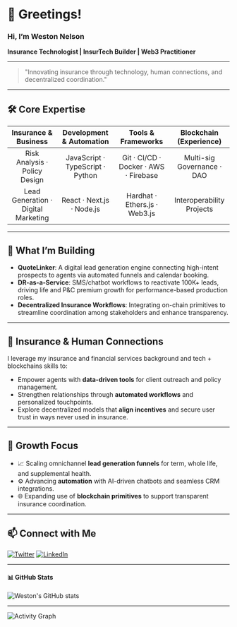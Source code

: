 # 👋 Greetings!

### Hi, I’m Weston Nelson

**Insurance Technologist | InsurTech Builder | Web3 Practitioner**

---

> "Innovating insurance through technology, human connections, and decentralized coordination."

---

## 🛠️ Core Expertise

| Insurance & Business                   | Development & Automation           | Tools & Frameworks                            | Blockchain (Experience)      |
|:--------------------------------------:|:----------------------------------:|:----------------------------------------------:|:----------------------------:|
| Risk Analysis · Policy Design         | JavaScript · TypeScript · Python   | Git · CI/CD · Docker · AWS · Firebase          | Multi-sig Governance · DAO   |
| Lead Generation · Digital Marketing   | React · Next.js · Node.js          | Hardhat · Ethers.js · Web3.js                  | Interoperability Projects    |

---

## 🚀 What I’m Building

- **QuoteLinker**: A digital lead generation engine connecting high-intent prospects to agents via automated funnels and calendar booking.
- **DR-as-a-Service**: SMS/chatbot workflows to reactivate 100K+ leads, driving life and P&C premium growth for performance-based production roles.
- **Decentralized Insurance Workflows**: Integrating on-chain primitives to streamline coordination among stakeholders and enhance transparency.

---

## 🤝 Insurance & Human Connections

I leverage my insurance and financial services background and tech + blockchains skills to:

- Empower agents with **data-driven tools** for client outreach and policy management.
- Strengthen relationships through **automated workflows** and personalized touchpoints.
- Explore decentralized models that **align incentives** and secure user trust in ways never used in insurance.

---

## 🌱 Growth Focus

- 📈 Scaling omnichannel **lead generation funnels** for term, whole life, and supplemental health.
- ⚙️ Advancing **automation** with AI-driven chatbots and seamless CRM integrations.
- 🌐 Expanding use of **blockchain primitives** to support transparent insurance coordination.

---

## 📫 Connect with Me

[![Twitter](https://img.shields.io/twitter/follow/westonnelson?style=social)](https://twitter.com/westonnelson)  [![LinkedIn](https://img.shields.io/badge/LinkedIn-Weston%20Nelson-blue?logo=linkedin)](https://www.linkedin.com/in/westonnelson)

---

#### 📊 GitHub Stats

![Weston's GitHub stats](https://github-readme-stats.vercel.app/api?username=westonnelson&show_icons=true&theme=radical)

---

![Activity Graph](https://github-readme-activity-graph.cyclic.app/graph?username=westonnelson&theme=react-dark)